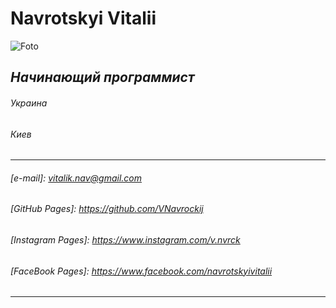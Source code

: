 # **Navrotskyi Vitalii**

![Foto](https://scontent.fiev5-1.fna.fbcdn.net/v/t1.0-9/47485859_1267985493342832_1349592287633473536_n.jpg?_nc_cat=109&_nc_sid=85a577&_nc_ohc=PZOdqKANy8QAX8pl_Vy&_nc_ht=scontent.fiev5-1.fna&oh=3f02df19262742bcc59220680da1f9bb&oe=5F005D77)
## *Начинающий программист*
###### Украина
###### Киев
---
###### [e-mail]: vitalik.nav@gmail.com
###### [GitHub Pages]: https://github.com/VNavrockij
###### [Instagram Pages]: https://www.instagram.com/v.nvrck
###### [FaceBook Pages]: https://www.facebook.com/navrotskyivitalii
---
